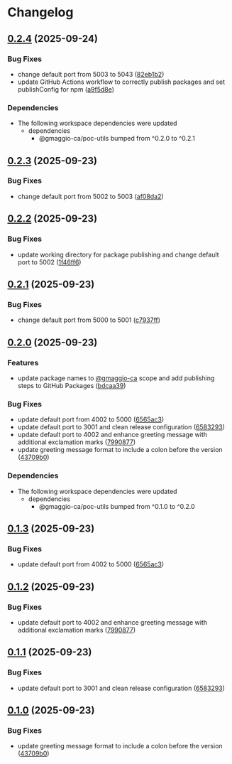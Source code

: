 # Changelog

## [0.2.4](https://github.com/gmaggio-ca/poc-release-please/compare/poc-web-v0.2.3...poc-web-v0.2.4) (2025-09-24)


### Bug Fixes

* change default port from 5003 to 5043 ([82eb1b2](https://github.com/gmaggio-ca/poc-release-please/commit/82eb1b2f20e8f30df312fccaaddd473c6d4427fb))
* update GitHub Actions workflow to correctly publish packages and set publishConfig for npm ([a9f5d8e](https://github.com/gmaggio-ca/poc-release-please/commit/a9f5d8e3e78ae2b36a8d72e60e85610faaa98eef))


### Dependencies

* The following workspace dependencies were updated
  * dependencies
    * @gmaggio-ca/poc-utils bumped from ^0.2.0 to ^0.2.1

## [0.2.3](https://github.com/gmaggio-ca/poc-release-please/compare/poc-web-v0.2.2...poc-web-v0.2.3) (2025-09-23)


### Bug Fixes

* change default port from 5002 to 5003 ([af08da2](https://github.com/gmaggio-ca/poc-release-please/commit/af08da27254a53b4d656ffdc24a71de42293cbe6))

## [0.2.2](https://github.com/gmaggio-ca/poc-release-please/compare/poc-web-v0.2.1...poc-web-v0.2.2) (2025-09-23)


### Bug Fixes

* update working directory for package publishing and change default port to 5002 ([1f46ff6](https://github.com/gmaggio-ca/poc-release-please/commit/1f46ff6a44e5e31e4350bbb0357e0c19ad732fbd))

## [0.2.1](https://github.com/gmaggio-ca/poc-release-please/compare/poc-web-v0.2.0...poc-web-v0.2.1) (2025-09-23)


### Bug Fixes

* change default port from 5000 to 5001 ([c7937ff](https://github.com/gmaggio-ca/poc-release-please/commit/c7937ff7ceb1cb52524f135b1f259432493aada6))

## [0.2.0](https://github.com/gmaggio-ca/poc-release-please/compare/poc-web-v0.1.3...poc-web-v0.2.0) (2025-09-23)


### Features

* update package names to [@gmaggio-ca](https://github.com/gmaggio-ca) scope and add publishing steps to GitHub Packages ([bdcaa39](https://github.com/gmaggio-ca/poc-release-please/commit/bdcaa39cbe03909c6bcaa6ce8584a39057f5c4c8))


### Bug Fixes

* update default port from 4002 to 5000 ([6565ac3](https://github.com/gmaggio-ca/poc-release-please/commit/6565ac36d02631dcaa7744f1828e8a07ed427717))
* update default port to 3001 and clean release configuration ([6583293](https://github.com/gmaggio-ca/poc-release-please/commit/6583293f9ecdcd28477e939a3f45f91fd0cbb160))
* update default port to 4002 and enhance greeting message with additional exclamation marks ([7990877](https://github.com/gmaggio-ca/poc-release-please/commit/79908772a183250c857d527786ff0e80d4fb7b2e))
* update greeting message format to include a colon before the version ([43709b0](https://github.com/gmaggio-ca/poc-release-please/commit/43709b00657b8c3267cecd9a61b35e0f9d1b210f))


### Dependencies

* The following workspace dependencies were updated
  * dependencies
    * @gmaggio-ca/poc-utils bumped from ^0.1.0 to ^0.2.0

## [0.1.3](https://github.com/gmaggio-ca/poc-release-please/compare/web-v0.1.2...web-v0.1.3) (2025-09-23)


### Bug Fixes

* update default port from 4002 to 5000 ([6565ac3](https://github.com/gmaggio-ca/poc-release-please/commit/6565ac36d02631dcaa7744f1828e8a07ed427717))

## [0.1.2](https://github.com/gmaggio-ca/poc-release-please/compare/web-v0.1.1...web-v0.1.2) (2025-09-23)


### Bug Fixes

* update default port to 4002 and enhance greeting message with additional exclamation marks ([7990877](https://github.com/gmaggio-ca/poc-release-please/commit/79908772a183250c857d527786ff0e80d4fb7b2e))

## [0.1.1](https://github.com/gmaggio-ca/poc-release-please/compare/web-v0.1.0...web-v0.1.1) (2025-09-23)


### Bug Fixes

* update default port to 3001 and clean release configuration ([6583293](https://github.com/gmaggio-ca/poc-release-please/commit/6583293f9ecdcd28477e939a3f45f91fd0cbb160))

## [0.1.0](https://github.com/gmaggio-ca/poc-release-please/compare/web-v0.1.0...web-v0.1.0) (2025-09-23)


### Bug Fixes

* update greeting message format to include a colon before the version ([43709b0](https://github.com/gmaggio-ca/poc-release-please/commit/43709b00657b8c3267cecd9a61b35e0f9d1b210f))
